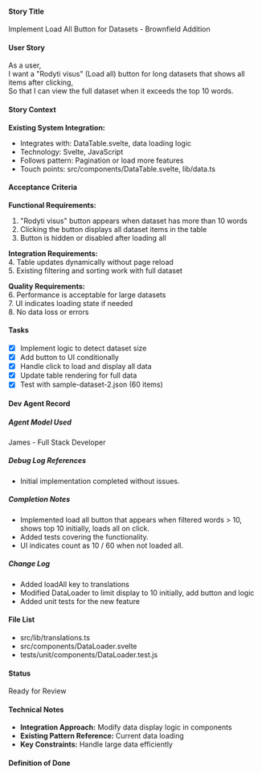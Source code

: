 #### Story Title

Implement Load All Button for Datasets - Brownfield Addition

#### User Story

As a user,  
I want a "Rodyti visus" (Load all) button for long datasets that shows all items after clicking,  
So that I can view the full dataset when it exceeds the top 10 words.

#### Story Context

**Existing System Integration:**

- Integrates with: DataTable.svelte, data loading logic
- Technology: Svelte, JavaScript
- Follows pattern: Pagination or load more features
- Touch points: src/components/DataTable.svelte, lib/data.ts

#### Acceptance Criteria

**Functional Requirements:**

1. "Rodyti visus" button appears when dataset has more than 10 words
2. Clicking the button displays all dataset items in the table
3. Button is hidden or disabled after loading all

**Integration Requirements:**  
4. Table updates dynamically without page reload  
5. Existing filtering and sorting work with full dataset  

**Quality Requirements:**  
6. Performance is acceptable for large datasets  
7. UI indicates loading state if needed  
8. No data loss or errors

#### Tasks

- [x] Implement logic to detect dataset size
- [x] Add button to UI conditionally
- [x] Handle click to load and display all data
- [x] Update table rendering for full data
- [x] Test with sample-dataset-2.json (60 items)

#### Dev Agent Record

##### Agent Model Used

James - Full Stack Developer

##### Debug Log References

- Initial implementation completed without issues.

##### Completion Notes

- Implemented load all button that appears when filtered words > 10, shows top 10 initially, loads all on click.
- Added tests covering the functionality.
- UI indicates count as 10 / 60 when not loaded all.

##### Change Log

- Added loadAll key to translations
- Modified DataLoader to limit display to 10 initially, add button and logic
- Added unit tests for the new feature

#### File List

- src/lib/translations.ts
- src/components/DataLoader.svelte
- tests/unit/components/DataLoader.test.js

#### Status

Ready for Review

#### Technical Notes

- **Integration Approach:** Modify data display logic in components
- **Existing Pattern Reference:** Current data loading
- **Key Constraints:** Handle large data efficiently

#### Definition of Done